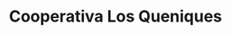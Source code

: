 ---
title: "Cooperativa Los Queniques"
url: /queniquea/cooperativa-los-queniques/
shop: supermercado
---